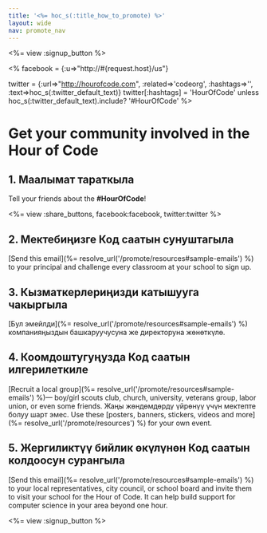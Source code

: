 ```yaml
---
title: '<%= hoc_s(:title_how_to_promote) %>'
layout: wide
nav: promote_nav
---
```

<%= view :signup_button %>

<% facebook = {:u=>"http://#{request.host}/us"}

twitter = {:url=>"http://hourofcode.com", :related=>'codeorg', :hashtags=>'', :text=>hoc_s(:twitter_default_text)} twitter[:hashtags] = 'HourOfCode' unless hoc_s(:twitter_default_text).include? '#HourOfCode' %>

# Get your community involved in the Hour of Code

## 1. Маалымат тараткыла

Tell your friends about the **#HourOfCode**!

<%= view :share_buttons, facebook:facebook, twitter:twitter %>

## 2. Мектебиңизге Код саатын сунуштагыла

[Send this email](%= resolve_url('/promote/resources#sample-emails') %) to your principal and challenge every classroom at your school to sign up.

## 3. Кызматкерлериңизди катышууга чакыргыла

[Бул эмейлди](%= resolve_url('/promote/resources#sample-emails') %) компанияңыздын башкаруучусуна же директоруна жөнөткүлө.

## 4. Коомдоштугуңузда Код саатын илгерилеткиле

[Recruit a local group](%= resolve_url('/promote/resources#sample-emails') %)— boy/girl scouts club, church, university, veterans group, labor union, or even some friends. Жаңы жөндөмдөрдү үйрөнүү үчүн мектепте болуу шарт эмес. Use these [posters, banners, stickers, videos and more](%= resolve_url('/promote/resources') %) for your own event.

## 5. Жергиликтүү бийлик өкүлүнөн Код саатын колдоосун сурангыла

[Send this email](%= resolve_url('/promote/resources#sample-emails') %) to your local representatives, city council, or school board and invite them to visit your school for the Hour of Code. It can help build support for computer science in your area beyond one hour.

<%= view :signup_button %>